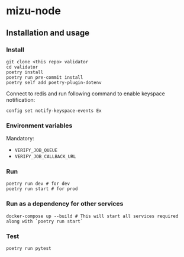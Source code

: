 # mizu-node

## Installation and usage


### Install

```shell
git clone <this repo> validator
cd validator
poetry install
poetry run pre-commit install
poetry self add poetry-plugin-dotenv
```

Connect to redis and run following command to enable keyspace notification:
```shell
config set notify-keyspace-events Ex
```

### Environment variables

Mandatory:
- `VERIFY_JOB_QUEUE`
- `VERIFY_JOB_CALLBACK_URL`

### Run

```shell
poetry run dev # for dev
poetry run start # for prod
```

### Run as a dependency for other services
```shell
docker-compose up --build # This will start all services required along with `poetry run start`
```

### Test

```shell
poetry run pytest
```

